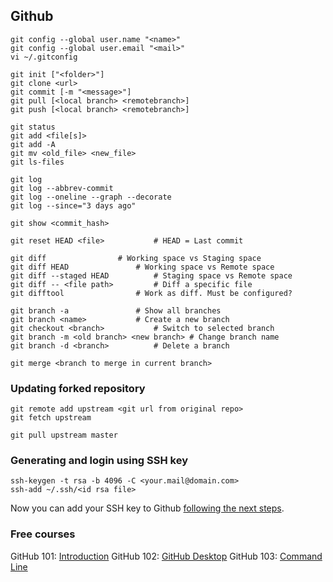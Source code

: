 Github
---

```
git config --global user.name "<name>"
git config --global user.email "<mail>"
vi ~/.gitconfig

git init ["<folder>"]
git clone <url>
git commit [-m "<message>"]
git pull [<local branch> <remotebranch>]
git push [<local branch> <remotebranch>]

git status
git add <file[s]>
git add -A
git mv <old_file> <new_file>
git ls-files

git log
git log --abbrev-commit
git log --oneline --graph --decorate
git log --since="3 days ago"

git show <commit_hash>

git reset HEAD <file>			# HEAD = Last commit

git diff				# Working space vs Staging space
git diff HEAD				# Working space vs Remote space
git diff --staged HEAD 			# Staging space vs Remote space
git diff -- <file path>			# Diff a specific file
git difftool				# Work as diff. Must be configured?

git branch -a				# Show all branches
git branch <name>			# Create a new branch
git checkout <branch>			# Switch to selected branch
git branch -m <old branch> <new branch>	# Change branch name
git branch -d <branch>			# Delete a branch

git merge <branch to merge in current branch> 
```
### Updating forked repository
```
git remote add upstream <git url from original repo>
git fetch upstream

git pull upstream master
```

### Generating and login using SSH key
```
ssh-keygen -t rsa -b 4096 -C <your.mail@domain.com>
ssh-add ~/.ssh/<id rsa file>
```
Now you can add your SSH key to Github [following the next steps](<https://help.github.com/articles/adding-a-new-ssh-key-to-your-github-account/>).

### Free courses
GitHub 101: [Introduction](<https://services.github.com/on-demand/intro-to-github/>)
GitHub 102: [GitHub Desktop](<https://services.github.com/on-demand/github-desktop/>)
GitHub 103: [Command Line](<https://services.github.com/on-demand/github-cli/>)
